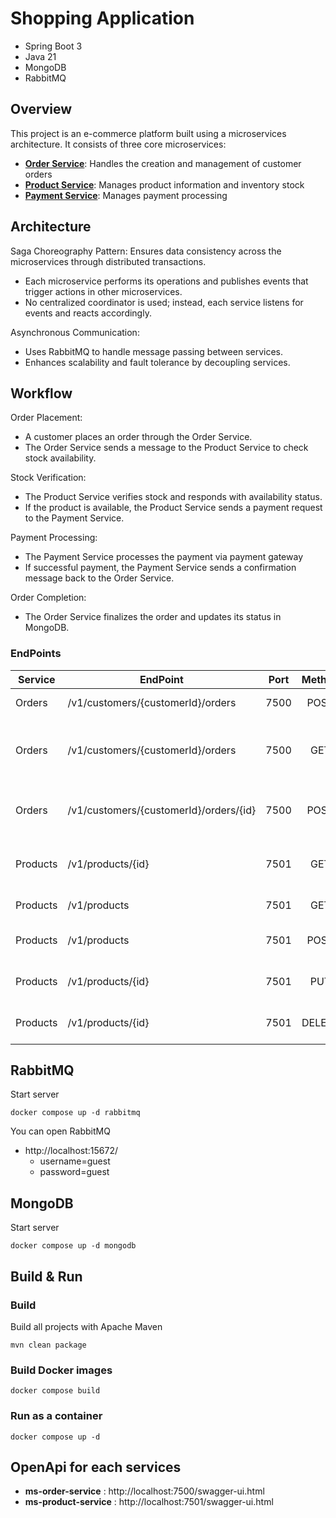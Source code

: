 # Shopping Application 
* Spring Boot 3
* Java 21
* MongoDB
* RabbitMQ

## Overview ##
This project is an e-commerce platform built using a microservices architecture. It consists of three core microservices:

- **[Order Service](ms-order-service)**: Handles the creation and management of customer orders
- **[Product Service](ms-product-service)**: Manages product information and inventory stock
- **[Payment Service](ms-payment-service)**: Manages payment processing

## Architecture ##

Saga Choreography Pattern: Ensures data consistency across the microservices through distributed transactions.

* Each microservice performs its operations and publishes events that trigger actions in other microservices.
* No centralized coordinator is used; instead, each service listens for events and reacts accordingly.

Asynchronous Communication:
* Uses RabbitMQ to handle message passing between services.
* Enhances scalability and fault tolerance by decoupling services.

## Workflow ##

Order Placement:
* A customer places an order through the Order Service.
* The Order Service sends a message to the Product Service to check stock availability.

Stock Verification:
* The Product Service verifies stock and responds with availability status.
* If the product is available, the Product Service sends a payment request to the Payment Service.

Payment Processing:
* The Payment Service processes the payment via payment gateway
* If successful payment, the Payment Service sends a confirmation message back to the Order Service.

Order Completion:
* The Order Service finalizes the order and updates its status in MongoDB.

### EndPoints ###

| Service  | EndPoint                               | Port  | Method | Description                                     |
|----------|----------------------------------------|:-----:|:------:|-------------------------------------------------|
| Orders   | /v1/customers/{customerId}/orders      | 7500  |  POST  | Create an order                                 |
| Orders   | /v1/customers/{customerId}/orders      | 7500  |  GET   | Return a list of orders for a specific customer |
| Orders   | /v1/customers/{customerId}/orders/{id} | 7500  |  POST  | Return detail of specified order                |
| Products | /v1/products/{id}                      | 7501  |  GET   | Return detail of specified product              |
| Products | /v1/products                           | 7501  |  GET   | Return a list of products                       |
| Products | /v1/products                           | 7501  |  POST  | Insert a new product                            |
| Products | /v1/products/{id}                      | 7501  |  PUT   | Update a specific product                       |
| Products | /v1/products/{id}                      | 7501  | DELETE | Delete a specific product                       |


## RabbitMQ
Start server
```
docker compose up -d rabbitmq
```

You can open RabbitMQ
* http://localhost:15672/
    * username=guest
    * password=guest

## MongoDB
Start server
```
docker compose up -d mongodb
```

## Build & Run

### Build

Build all projects with Apache Maven

```
mvn clean package
```

### Build Docker images
```
docker compose build
```

### Run as a container

```
docker compose up -d
```

## OpenApi for each services
- **ms-order-service** : http://localhost:7500/swagger-ui.html
- **ms-product-service** : http://localhost:7501/swagger-ui.html